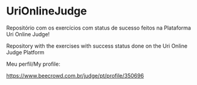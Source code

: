 # UriOnlineJudge
Repositório com os exercícios com status de sucesso feitos na Plataforma Uri Online Judge! 

Repository with the exercises with success status done on the Uri Online Judge Platform

Meu perfil/My profile:

https://www.beecrowd.com.br/judge/pt/profile/350696
